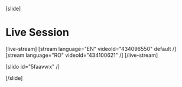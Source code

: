 [slide]
# Live Session

[live-stream]
[stream language="EN" videoId="434096550" default /]
[stream language="RO" videoId="434100621"  /]
[/live-stream]

[slido id="5faavvrx" /]

[/slide]